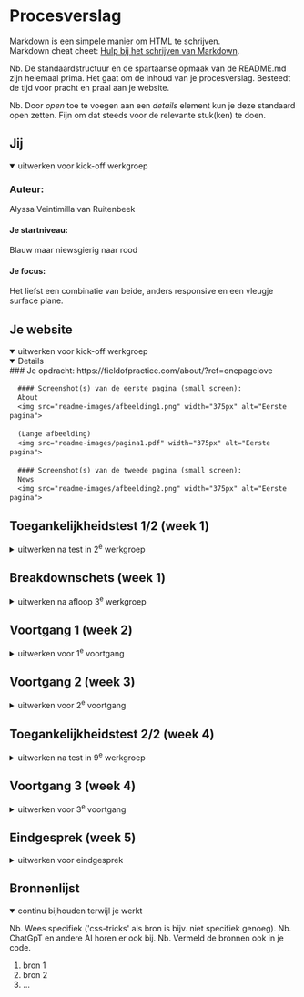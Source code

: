 # Procesverslag
Markdown is een simpele manier om HTML te schrijven.  
Markdown cheat cheet: [Hulp bij het schrijven van Markdown](https://github.com/adam-p/markdown-here/wiki/Markdown-Cheatsheet).

Nb. De standaardstructuur en de spartaanse opmaak van de README.md zijn helemaal prima. Het gaat om de inhoud van je procesverslag. Besteedt de tijd voor pracht en praal aan je website.

Nb. Door *open* toe te voegen aan een *details* element kun je deze standaard open zetten. Fijn om dat steeds voor de relevante stuk(ken) te doen.





## Jij

<details open>
  <summary>uitwerken voor kick-off werkgroep</summary>

  ### Auteur:
  Alyssa Veintimilla van Ruitenbeek

  #### Je startniveau:
  Blauw maar niewsgierig naar rood

  #### Je focus:
  Het liefst een combinatie van beide, anders responsive en een vleugje surface plane. 
 
</details>





## Je website

<details open>
  <summary>uitwerken voor kick-off werkgroep</summary>
  
  <details open>
      ### Je opdracht:
      https://fieldofpractice.com/about/?ref=onepagelove
    
      #### Screenshot(s) van de eerste pagina (small screen): 
      About  
      <img src="readme-images/afbeelding1.png" width="375px" alt="Eerste pagina">
    
      (Lange afbeelding)
      <img src="readme-images/pagina1.pdf" width="375px" alt="Eerste pagina">
    
      #### Screenshot(s) van de tweede pagina (small screen):
      News 
      <img src="readme-images/afbeelding2.png" width="375px" alt="Eerste pagina">
  </details>
  
</details>



## Toegankelijkheidstest 1/2 (week 1)

<details>
  <summary>uitwerken na test in 2<sup>e</sup> werkgroep</summary>

  ### Bevindingen
  Lijst met je bevindingen die in de test naar voren kwamen:
  
  - In eerste instantie leek de site redelijk duidelijk.  

  - VoiceOver gaf in de navigatiebalk de woorden goed weer, zoals “About”, en ook dat je erop kunt klikken.  
    <img src="readme-images/about.png" width="375px" alt="Navigatiebalk met 'About' klikbaar">

  - Het was echter onduidelijk dat je je in de navigatie bevindt: VoiceOver benoemt dit niet duidelijk.  

  - Tijdens het scrollen valt op dat er een afbeelding met quote meebeweegt, maar in plaats van de tekst wordt de hele `img`-tag voorgelezen. Dat         maakt de inhoud onbegrijpelijk.  
    <img src="readme-images/quote.png" width="375px" alt="Afbeelding van quote zonder alt-tekst">

  - Dit probleem geldt ook voor meerdere andere afbeeldingen: ze missen een goede beschrijving.  

  - Bij bepaalde afbeeldingen zijn er linkjes onder geplaatst: die worden wél goed en duidelijk voorgelezen.  
    <img src="readme-images/link.png" width="375px" alt="Afbeelding met linkje eronder dat correct wordt voorgelezen">

  - Op een andere pagina wordt tekst wel voorgelezen, maar na elk woord zegt VoiceOver “groep”, wat storend en verwarrend is.  
    <img src="readme-images/groep.png" width="375px" alt="Voorbeeldtekst waarbij VoiceOver steeds 'groep' zegt">

</details>



## Breakdownschets (week 1)

<details>
  <summary>uitwerken na afloop 3<sup>e</sup> werkgroep</summary>

  ### de hele pagina: 
  <img src="readme-images/dummy-plaatje.jpg" width="375px" alt="breakdown van de hele pagina">

  ### dynamisch deel (bijv menu): 
  <img src="readme-images/dummy-plaatje.jpg" width="375px" alt="breakdown van een dynamisch deel">

  ### wellicht nog een dynamisch deel (bijv filter): 
  <img src="readme-images/dummy-plaatje.jpg" width="375px" alt="breakdown van nog een dynamisch deel">

</details>





## Voortgang 1 (week 2)

<details>
  <summary>uitwerken voor 1<sup>e</sup> voortgang</summary>

  ### Stand van zaken
  hier dit ging goed & dit was lastig (neem ook screenshots op van delen van je website en code)


  ### Agenda voor meeting
  samen met je groepje opstellen

  | student 1      | student 2          | student 3    | student 4        |
  | ---            | ---                | ---          | ---              |
  | dit bespreken  | en dit             | en ik dit    | en dan ik dat    |
  | en dat ook nog | dit als er tijd is | nog een punt | dit wil ik zeker |
  | ...            | ...                | ...          | ...              |


  ### Verslag van meeting
  hier na afloop snel de uitkomsten van de meeting vastleggen

  - punt 1
  - punt 2
  - nog een punt
  - ...

</details>





## Voortgang 2 (week 3)

<details>
  <summary>uitwerken voor 2<sup>e</sup> voortgang</summary>

  ### Stand van zaken
  hier dit ging goed & dit was lastig (neem ook screenshots op van delen van je website en code)


  ### Agenda voor meeting
  samen met je groepje opstellen

  | student 1      | student 2          | student 3    | student 4        |
  | ---            | ---                | ---          | ---              |
  | dit bespreken  | en dit             | en ik dit    | en dan ik dat    |
  | en dat ook nog | dit als er tijd is | nog een punt | dit wil ik zeker |
  | ...            | ...                | ...          | ...              |


  ### Verslag van meeting
  hier na afloop snel de uitkomsten van de meeting vastleggen

  - punt 1
  - punt 2
  - nog een punt
- ...

</details>





## Toegankelijkheidstest 2/2 (week 4)

<details>
  <summary>uitwerken na test in 9<sup>e</sup> werkgroep</summary>

  ### Bevindingen
  Lijst met je bevindingen die in de test naar voren kwamen (geef ook aan wat er verbeterd is):

</details>





## Voortgang 3 (week 4)

<details>
  <summary>uitwerken voor 3<sup>e</sup> voortgang</summary>

  ### Stand van zaken
  hier dit ging goed & dit was lastig (neem ook screenshots op van delen van je website en code)


  ### Agenda voor meeting
  samen met je groepje opstellen

  | student 1      | student 2          | student 3    | student 4        |
  | ---            | ---                | ---          | ---              |
  | dit bespreken  | en dit             | en ik dit    | en dan ik dat    |
  | en dat ook nog | dit als er tijd is | nog een punt | dit wil ik zeker |
  | ...            | ...                | ...          | ...              |


  ### Verslag van meeting
  hier na afloop snel de uitkomsten van de meeting vastleggen

  - punt 1
  - punt 2
  - nog een punt
  - ...

</details>





## Eindgesprek (week 5)

<details>
  <summary>uitwerken voor eindgesprek</summary>

  ### Je uitkomst - karakteristiek screenshots:
  <img src="readme-images/dummy-plaatje.jpg" width="375px" alt="uitomst opdracht 1">


  ### Dit ging goed/Heb ik geleerd: 
  Korte omschrijving met plaatjes

  <img src="readme-images/dummy-plaatje.jpg" width="375px" alt="top">


  ### Dit was lastig/Is niet gelukt:
  Korte omschrijving met plaatjes

  <img src="readme-images/dummy-plaatje.jpg" width="375px" alt="bummer">
</details>





## Bronnenlijst

<details open>
  <summary>continu bijhouden terwijl je werkt</summary>

  Nb. Wees specifiek ('css-tricks' als bron is bijv. niet specifiek genoeg). 
  Nb. ChatGpT en andere AI horen er ook bij.
  Nb. Vermeld de bronnen ook in je code.

  1. bron 1
  2. bron 2
  3. ...

</details>
